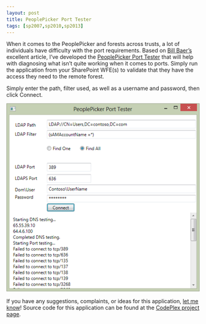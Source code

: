```yaml
---
layout: post
title: PeoplePicker Port Tester
tags: [sp2007,sp2010,sp2013]
---
```


When it comes to the PeoplePicker and forests across trusts, a lot of individuals have difficulty with the port requirements.  Based on [Bill Baer’s](http://blogs.technet.com/b/wbaer/archive/2009/01/21/people-picker-port-protocol-requirements.aspx) excellent article, I’ve developed the [PeoplePicker Port Tester](http://peoplepicker.codeplex.com/) that will help with diagnosing what isn’t quite working when it comes to ports.  Simply run the application from your SharePoint WFE(s) to validate that they have the access they need to the remote forest.

Simply enter the path, filter used, as well as a username and password, then click Connect.

![PeoplePickerPortTester](/assets/images/2012/09/PeoplePickerPortTester.png)

If you have any suggestions, complaints, or ideas for this application, [let me know](http://peoplepicker.codeplex.com/discussions)!  Source code for this application can be found at the [CodePlex project page](http://peoplepicker.codeplex.com/SourceControl/list/changesets).